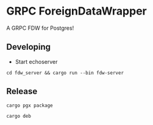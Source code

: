 # GRPC ForeignDataWrapper

A GRPC FDW for Postgres!

## Developing

* Start echoserver

```
cd fdw_server && cargo run --bin fdw-server
```

## Release
```
cargo pgx package

cargo deb
```
